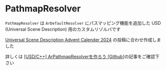# PathmapResolver

`PathmapResolver` は `ArDefaultResolver` にパスマッピング機能を追加した USD (Universal Scene Description) 用のカスタムリゾルバです

[Universal Scene Description Advent Calender 2024](https://qiita.com/advent-calendar/2024/usd) の投稿に合わせ作成しました

詳しくは [[USD/C++] ArPathmapResolverを作ろう [Github]](https://qiita.com/yu_kita/items/a95137829aa5a27c857d)の記事をご確認下さい
